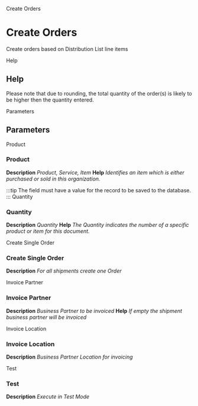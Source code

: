 
Create Orders
# Create Orders


Create orders based on Distribution List line items

Help
## Help

Please note that due to rounding, the total quantity of the order(s) is likely to be higher then the quantity entered.

Parameters
## Parameters


Product
### Product

**Description**
 *Product, Service, Item*
**Help**
 *Identifies an item which is either purchased or sold in this organization.*

:::tip
The field must have a value for the record to be saved to the database.
:::
Quantity
### Quantity

**Description**
 *Quantity*
**Help**
 *The Quantity indicates the number of a specific product or item for this document.*

Create Single Order
### Create Single Order

**Description**
 *For all shipments create one Order*

Invoice Partner
### Invoice Partner

**Description**
 *Business Partner to be invoiced*
**Help**
 *If empty the shipment business partner will be invoiced*

Invoice Location
### Invoice Location

**Description**
 *Business Partner Location for invoicing*

Test
### Test

**Description**
 *Execute in Test Mode*

